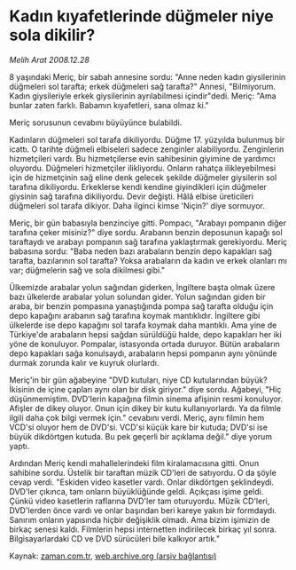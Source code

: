 # Kadın kıyafetlerinde düğmeler niye sola dikilir?

*Melih Arat 2008.12.28*

<tr><td class="metin" colspan="2" style="padding-top: 20px; padding-left: 5px; padding-right: 10px;">8 yaşındaki Meriç, bir sabah annesine sordu: "Anne neden kadın giysilerinin düğmeleri sol tarafta; erkek düğmeleri sağ tarafta?" Annesi, "Bilmiyorum. Kadın giysileriyle erkek giysilerinin ayrılabilmesi içindir"dedi. Meriç: "Ama bunlar zaten farklı. Babamın kıyafetleri, sana olmaz ki."</td></tr><tr><td class="metin" colspan="2" style="padding-top: 20px; padding-left: 5px; padding-right: 10px;"><p>Meriç sorusunun cevabını büyüyünce bulabildi. 
<p> Kadınların düğmeleri sol tarafa dikiliyordu. Düğme 17. yüzyılda bulunmuş bir icattı. O tarihte düğmeli elbiseleri sadece zenginler alabiliyordu. Zenginlerin hizmetçileri vardı. Bu hizmetçilerse evin sahibesinin giyimine de yardımcı oluyordu. Düğmeleri hizmetçiler ilikliyordu. Onların rahatça ilikleyebilmesi için de hizmetçinin sağ eline denk gelecek şekilde düğmeler giysilerin sol tarafına dikiliyordu. Erkeklerse kendi kendine giyindikleri için düğmeler giysinin sağ tarafına dikiliyordu. Devir değişti. Hâlâ elbise üreticileri düğmeleri sol tarafa dikiyor. Daha ilginci kimse 'Niçin?' diye sormuyor. 
<p> Meriç, bir gün babasıyla benzinciye gitti. Pompacı, "Arabayı pompanın diğer tarafına çeker misiniz?" diye sordu. Arabanın benzin deposunun kapağı sol taraftaydı ve arabayı pompanın sağ tarafına yaklaştırmak gerekiyordu. Meriç babasına sordu: "Baba neden bazı arabaların benzin depo kapakları sağ tarafta, bazılarının sol tarafta? Yoksa arabaların da kadın ve erkek olanları mı var; düğmelerin sağ ve sola dikilmesi gibi."
<p> Ülkemizde arabalar yolun sağından giderken, İngiltere başta olmak üzere bazı ülkelerde arabalar yolun solundan gider. Yolun sağından giden bir araba, bir benzin pompasına yanaştığında pompa sağ tarafta olduğu için depo kapağını arabanın sağ tarafına koymak mantıklıdır. İngiltere gibi ülkelerde ise depo kapağını sol tarafa koymak daha mantıklı. Ama yine de Türkiye'de arabaların hepsi sağdan sürüldüğü halde, depo kapakları her iki yöne de konuluyor. Pompalar, istasyonda ortada duruyor. Bütün arabaların depo kapakları sağa konulsaydı, arabaların hepsi pompanın aynı yönünde durmak zorunda kalır ve kuyruk olurlardı. 
<p> Meriç'in bir gün ağabeyine "DVD kutuları, niye CD kutularından büyük? İkisinin de içine çapları aynı olan bir disk giriyor." diye sordu. Ağabeyi, "Hiç düşünmemiştim. DVD'lerin kapağına filmin sinema afişinin resmi konuluyor. Afişler de dikey oluyor. Onun için dikey bir kutu kullanıyorlardı. Ya da filmle ilgili daha çok bilgi vermek için." cevabını verdi. Meriç, aynı filmin hem VCD'si oluyor hem de DVD'si. VCD'si küçük kare bir kutuda; DVD'si ise büyük dikdörtgen kutuda. Bu pek geçerli bir açıklama değil." diye yorum yaptı. 
<p> Ardından Meriç kendi mahallelerindeki film kiralamacısına gitti. Onun sahibine sordu. Üstelik bir taraftan müzik CD'leri de satıyordu. O da şöyle cevap verdi. "Eskiden video kasetler vardı. Onlar dikdörtgen şeklindeydi. DVD'ler çıkınca, tam onların büyüklüğünde geldi. Açıkçası işime geldi. Çünkü video kasetlerin raflarına DVD'ler tam oturuyordu. Müzik CD'leri, DVD'lerden önce vardı ve onlar başından beri kareye yakın bir formdaydı. Sanırım onların yapısında hiçbir değişiklik olmadı. Ama bizim işimizin de birkaç senesi kaldı. Filmlerin hepsi internetten indirilecek birkaç yıl sonra. Bilgisayarlardaki CD ve DVD sürücüleri bile kalkıyor artık."<br/></p></p></p></p></p></p></td></tr>

Kaynak: [zaman.com.tr](http://zaman.com.tr/yazar.do?yazino=789170), [web.archive.org (arşiv bağlantısı)](http://web.archive.org/web/20081228121102/http://www.zaman.com.tr:80/yazar.do?yazino=789170)
